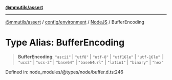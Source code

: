 [**@mmutils/assert**](../../../../../README.md)

***

[@mmutils/assert](../../../../../modules.md) / [config/environment](../../../README.md) / [NodeJS](../README.md) / BufferEncoding

# Type Alias: BufferEncoding

> **BufferEncoding**: `"ascii"` \| `"utf8"` \| `"utf-8"` \| `"utf16le"` \| `"utf-16le"` \| `"ucs2"` \| `"ucs-2"` \| `"base64"` \| `"base64url"` \| `"latin1"` \| `"binary"` \| `"hex"`

Defined in: node\_modules/@types/node/buffer.d.ts:246
